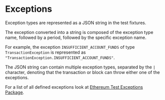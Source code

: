 # Exceptions

Exception types are represented as a JSON string in the test fixtures.

The exception converted into a string is composed of the exception type name,
followed by a period, followed by the specific exception name.

For example, the exception `INSUFFICIENT_ACCOUNT_FUNDS` of type
`TransactionException` is represented as
`"TransactionException.INSUFFICIENT_ACCOUNT_FUNDS"`.

The JSON string can contain multiple exception types, separated by the `|`
character, denoting that the transaction or block can throw either one of
the exceptions.

For a list of all defined exceptions look at [Ethereum Test Exceptions Package](../library/ethereum_test_exceptions.md).
